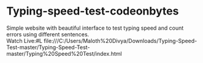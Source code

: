 # Typing-speed-test-codeonbytes<br>
Simple website with beautiful interface to test typing speed and count errors using different sentences.<br>
Watch Live:#L file:///C:/Users/Maloth%20Divya/Downloads/Typing-Speed-Test-master/Typing-Speed-Test-master/Typing%20Speed%20Test/index.html
